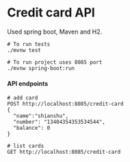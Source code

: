 # Credit card API

Used spring boot, Maven and H2.

```shell script
# To run tests
./mvnw test

# To run project uses 8085 port
./mvnw spring-boot:run
```

#### API endpoints

```
# add card
POST http://localhost:8085/credit-card
{
  "name":"shianshu",
  "number": "13404354353534544",
  "balance": 0
}

# list cards
GET http://localhost:8085/credit-card
```